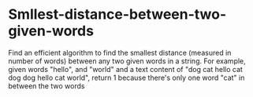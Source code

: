# Smllest-distance-between-two-given-words
Find an efficient algorithm to find the smallest distance (measured in number of words) between any two given words in a string.  For example, given words "hello", and "world" and a text content of "dog cat hello cat dog dog hello cat world", return 1 because there's only one word "cat" in between the two words
